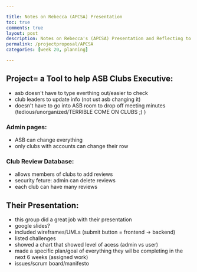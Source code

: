```yaml
---

title: Notes on Rebecca (APCSA) Presentation
toc: true
comments: true
layout: post
description: Notes on Rebecca's (APCSA) Presentation and Reflecting to Improve Our Project
permalink: /projectproposal/APCSA
categories: [week 20, planning]

---
```


## Project= a Tool to help ASB Clubs Executive:
- asb doesn't have to type everthing out/easier to check
- club leaders to update info (not ust asb changing it)
- doesn't have to go into ASB room to drop off meeting minutes (tedious/unorganized/TERRIBLE COME ON CLUBS ;) )

### Admin pages:
- ASB can change everything
- only clubs with accounts can change their row

### Club Review Database:
- allows members of clubs to add reviews
- security feture: admin can delete reviews
- each club can have many reviews

## Their Presentation:
- this group did a great job with their presentation
- google slides?
- included wireframes/UMLs (submit button = frontend -> backend)
- listed challenges
- showed a chart that showed level of acess (admin vs user)
- made a specific plan/goal of everything they wil be completing in the next 6 weeks (assigned work)
- issues/scrum board/manifesto

